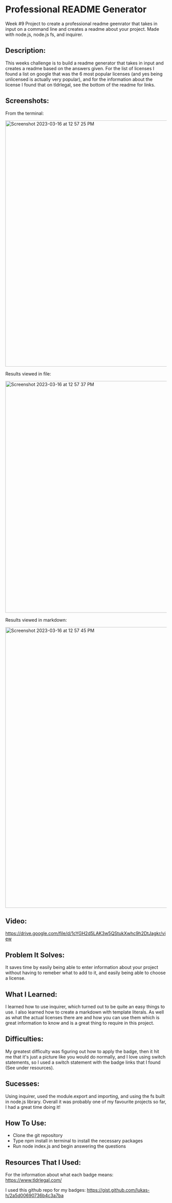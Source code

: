 # Professional README Generator 
Week #9 Project to create a professional readme geenrator that takes in input on a command line and creates a readme about your project. Made with node.js, node.js fs, and inquirer. 

## Description:
This weeks challenge is to build a readme generator that takes in input and creates a readme based on the answers given. For the list of licenses I found a list on google that was the 6 most popular licenses (and yes being unlicensed is actually very popular), and for the information about the license I found that on tldrlegal, see the bottom of the readme for links.

## Screenshots:
From the terminal:

<img width="769" alt="Screenshot 2023-03-16 at 12 57 25 PM" src="https://user-images.githubusercontent.com/109821108/225679323-80d6f1db-d4cb-47a7-925d-293bf5121a7f.png">

Results viewed in file:

<img width="724" alt="Screenshot 2023-03-16 at 12 57 37 PM" src="https://user-images.githubusercontent.com/109821108/225679338-2c7aaa7d-3c8b-4e86-9eef-6749c515172f.png">

Results viewed in markdown:

<img width="877" alt="Screenshot 2023-03-16 at 12 57 45 PM" src="https://user-images.githubusercontent.com/109821108/225679350-e066c7de-1ab2-4de7-b353-173c7c69345a.png">

## Video: 
https://drive.google.com/file/d/1cYGH2d5LAK3w5QStukXwhc9h2DtJagkr/view

## Problem It Solves:
It saves time by easily being able to enter information about your project without having to remeber what to add to it, and easily being able to choose a license. 

## What I Learned:
I learned how to use inquirer, which turned out to be quite an easy things to use. 
I also learned how to create a markdown with template literals. 
As well as what the actual licenses there are and how you can use them which is great information to know and is a great thing to require in this project. 

## Difficulties:
My greatest difficulty was figuring out how to apply the badge, then it hit me that it's just a picture like you would do normally, and I love using switch statements, so I used a switch statement with the badge links that I found (See under resources). 

## Sucesses:
Using inquirer, used the module.export and importing, and using the fs built in node.js library. Overall it was probably one of my favourite projects so far, I had a great time doing it!

## How To Use:
- Clone the git repository
- Type npm install in terminal to install the necessary packages
- Run node index.js and begin answering the questions

## Resources That I Used: 
For the information about what each badge means: 
https://www.tldrlegal.com/

I used this github repo for my badges:
https://gist.github.com/lukas-h/2a5d00690736b4c3a7ba


